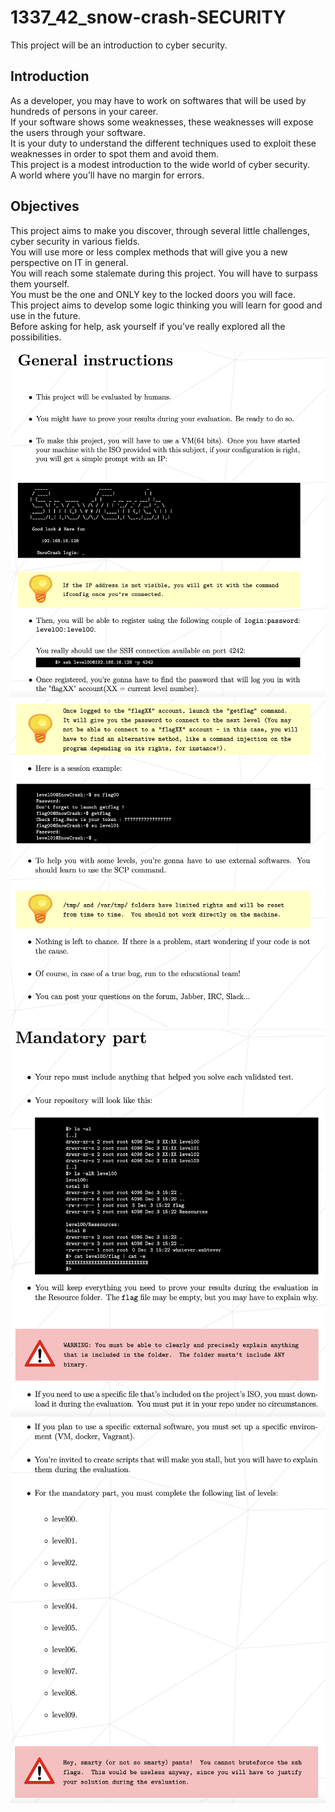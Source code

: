 # 1337_42_snow-crash-SECURITY
 This project will be an introduction to cyber security.

## Introduction
As a developer, you may have to work on softwares that will be used by hundreds of persons in your career.  
If your software shows some weaknesses, these weaknesses will expose the users through your software.  
It is your duty to understand the different techniques used to exploit these weaknesses in order to spot them and avoid them.  
This project is a modest introduction to the wide world of cyber security.  
A world where you’ll have no margin for errors.  

## Objectives
This project aims to make you discover, through several little challenges, cyber security in various fields.  
You will use more or less complex methods that will give you a new perspective on IT in general.  
You will reach some stalemate during this project. You will have to surpass them yourself.  
You must be the one and ONLY key to the locked doors you will face.  
This project aims to develop some logic thinking you will learn for good and use in the future.  
Before asking for help, ask yourself if you’ve really explored all the possibilities.

![img00](https://raw.githubusercontent.com/oulhafiane/1337_42_snow-crash-SECURITY/master/ressources/2.png)
![img00](https://raw.githubusercontent.com/oulhafiane/1337_42_snow-crash-SECURITY/master/ressources/3.png)
![img00](https://raw.githubusercontent.com/oulhafiane/1337_42_snow-crash-SECURITY/master/ressources/4.png)
![img00](https://raw.githubusercontent.com/oulhafiane/1337_42_snow-crash-SECURITY/master/ressources/5.png)

